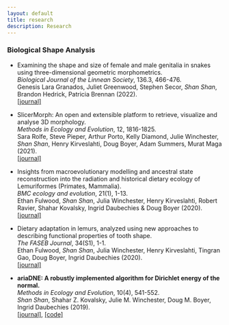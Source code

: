 ```yaml
---
layout: default
title: research
description: Research
---
```

### Biological Shape Analysis

* Examining the shape and size of female and male genitalia in snakes using three-dimensional geometric morphometrics. <br />
*Biological Journal of the Linnean Society*, 136.3, 466-476. <br />
Genesis Lara Granados, Juliet Greenwood, Stephen Secor, *Shan Shan*, Brandon Hedrick, Patricia Brennan (2022). <br />
[[journal]](https://academic.oup.com/biolinnean/article/136/3/466/6590757) <br />

* SlicerMorph: An open and extensible platform to retrieve, visualize and analyse 3D morphology. <br />
*Methods in Ecology and Evolution*, 12, 1816-1825. <br />
Sara Rolfe, Steve Pieper, Arthur Porto, Kelly Diamond, Julie Winchester, *Shan Shan*, Henry Kirveslahti, Doug Boyer, Adam Summers, Murat Maga (2021). <br />
[[journal]](https://besjournals.onlinelibrary.wiley.com/doi/10.1111/2041-210X.13669) <br />

* Insights from macroevolutionary modelling and ancestral state reconstruction into the radiation and historical dietary ecology of Lemuriformes (Primates, Mammalia).  <br />
*BMC ecology and evolution*, 21(1), 1-13.  <br />
Ethan Fulwood, *Shan Shan*, Julia Winchester, Henry Kirveslahti, Robert Ravier, Shahar Kovalsky, Ingrid Daubechies & Doug Boyer (2020). <br />
[[journal]](https://bmcecolevol.biomedcentral.com/articles/10.1186/s12862-021-01793-x) <br />

* Dietary adaptation in lemurs, analyzed using new approaches to describing functional properties of tooth shape.  <br />
*The FASEB Journal*, 34(S1), 1-1. <br />
Ethan Fulwood, *Shan Shan*, Julia Winchester, Henry Kirveslahti, Tingran Gao, Doug Boyer, Ingrid Daubechies (2020). <br />
[[journal]](https://faseb.onlinelibrary.wiley.com/doi/abs/10.1096/fasebj.2020.34.s1.03161)  <br />

* **ariaDNE: A robustly implemented algorithm for Dirichlet energy of the normal.** <br />
*Methods in Ecology and Evolution*, 10(4), 541-552. <br />
*Shan Shan*, Shahar Z. Kovalsky, Julie M. Winchester, Doug M. Boyer, Ingrid Daubechies (2019). <br />
[[journal]](https://besjournals.onlinelibrary.wiley.com/doi/10.1111/2041-210X.13148), [[code]](/articles/ariadne.html)  <br />
